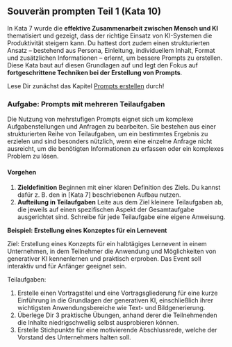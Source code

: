 ## Souverän prompten Teil 1 (Kata 10)

In Kata 7 wurde die **effektive Zusammenarbeit zwischen Mensch und KI** thematisiert und gezeigt, dass der richtige Einsatz von KI-Systemen die Produktivität steigern kann. Du hattest dort zudem einen strukturierten Ansatz – bestehend aus Persona, Einleitung, individuellem Inhalt, Format und zusätzlichen Informationen – erlernt, um bessere Prompts zu erstellen. Diese Kata baut auf diesen Grundlagen auf und legt den Fokus auf **fortgeschrittene Techniken bei der Erstellung von Prompts**.

Lese Dir zunächst das Kapitel [Prompts erstellen](1-8-prompts-erstellen.md) durch!

### Aufgabe: Prompts mit mehreren Teilaufgaben

Die Nutzung von mehrstufigen Prompts eignet sich um komplexe Aufgabenstellungen und Anfragen zu bearbeiten. Sie bestehen aus einer strukturierten Reihe von Teilaufgaben, um ein bestimmtes Ergebnis zu erzielen und sind besonders nützlich, wenn eine einzelne Anfrage nicht ausreicht, um die benötigten Informationen zu erfassen oder ein komplexes Problem zu lösen.

#### Vorgehen

1. **Zieldefinition** Beginnen mit einer klaren Definition des Ziels. Du kannst dafür z. B. den in [Kata 7] beschriebenen Aufbau nutzen.
2. **Aufteilung in Teilaufgaben** Leite aus dem Ziel kleinere Teilaufgaben ab, die jeweils auf einen spezifischen  Aspekt der Gesamtaufgabe ausgerichtet sind. Schreibe für jede Teilaufgabe eine eigene Anweisung.

**Beispiel: Erstellung eines Konzeptes für ein Lernevent**

Ziel: Erstellung eines Konzepts für ein halbtägiges Lernevent in einem Unternehmen, in dem Teilnehmer die Anwendung und Möglichkeiten von generativer KI kennenlernen und praktisch erproben. Das Event soll interaktiv und für Anfänger geeignet sein.

Teilaufgaben:

1. Erstelle einen Vortragstitel und eine Vortragsgliederung für eine kurze Einführung in die Grundlagen der generativen KI, einschließlich ihrer wichtigsten Anwendungsbereiche wie Text- und Bildgenerierung.
2. Überlege Dir 3 praktische Übungen, anhand derer die Teilnehmenden die Inhalte niedrigschwellig selbst ausprobieren können.
3. Erstelle Stichpunkte für eine motivierende Abschlussrede, welche der Vorstand des Unternehmers halten soll.

